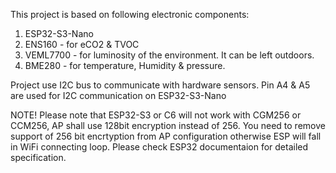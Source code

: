 This project is based on following electronic components:
1. ESP32-S3-Nano
2. ENS160 - for eCO2 & TVOC
3. VEML7700 - for luminosity of the environment. It can be left outdoors.
4. BME280 - for temperature, Humidity & pressure.

Project use I2C bus to communicate with hardware sensors.
Pin A4 & A5 are used for I2C communication on ESP32-S3-Nano

NOTE!
Please note that ESP32-S3 or C6 will not work with CGM256 or CCM256, AP shall use 128bit encryption instead of 256.
You need to remove support of 256 bit encrtyption from AP configuration otherwise ESP will fall in WiFi connecting loop.
Please check ESP32 documentaion for detailed specification. 
